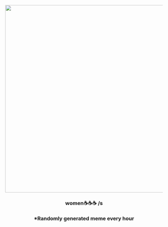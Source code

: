 <p align="center">
        <img src="https://i.redd.it/z792aitgia491.png" width="600" height="600">
        </p>
        <h3 align="center">women☕☕☕ /s</h3>
        <h3 align="center">*Randomly generated meme every hour</h3>
    
